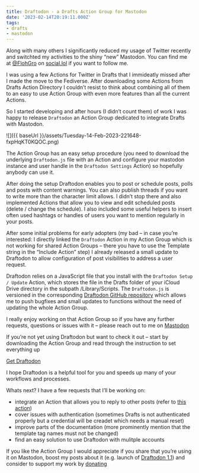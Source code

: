 ```yaml
---
title: Draftodon - a Drafts Action Group for Mastodon
date: '2023-02-14T20:19:11.000Z'
tags:
- drafts
- mastodon
---
```

Along with many others I significantly reduced my usage of Twitter recently and switchted my activities to the shiny “new” Mastodon. You can find me at [@FlohGro](https://social.lol/@flohgro) on [social.lol](https://social.lol) if you want to follow me.

I was using a few Actions for Twitter in Drafts that I immideatly missed after I made the move to the Fediverse. After downloading some Actions from Drafts Action Directory I couldn’t resist to think about combining all of them to an easy to use Action Group with even more features than all the current Actions.

So I started developing and after hours (I didn’t count them) of work I was happy to release `Draftodon` an Action Group dedicated to integrate Drafts with Mastodon.

![]({{ baseUrl }}/assets/Tuesday-14-Feb-2023-221648-fxpHqKT0KQOC.png)

The Action Group has an easy setup procedure (you need to download the underlying `Draftodon.js` file with an Action and configure your mastodon instance and user handle in the `Draftodon Settings` Action) so hopefully anybody can use it.

After doing the setup Draftodon enables you to post or schedule posts, polls and posts with content warnings. You can also publish threads if you want to write more than the character limit allows. I didn’t stop there and also implemented Actions that allow you to view and edit scheduled posts (delete / change the schedule). I also included some useful helpers to insert often used hashtags or handles of users you want to mention regularly in your posts.

After some initial problems for early adopters (my bad – in case you’re interested: I directly linked the `Draftodon` Action in my Action Group which is not working for shared Action Groups – there you have to use the Template string in the “Include Action” step) I already released a small update to Draftodon to allow configuration of post visibilities to address a user request.

Draftodon relies on a JavaScript file that you install with the `Draftodon Setup / Update` Action, which stores the file in the Drafts folder of your iCloud Drive directory in the subpath /Library/Scripts. The `Draftodon.js` is versioned in the corresponding [Draftodon GitHub repository](https://github.com/FlohGro-dev/Draftodon) which allows me to push bugfixes and small updates to functions without the need of updating the whole Action Group.

I really enjoy working on that Action Group so if you have any further requests, questions or issues with it – please reach out to me on [Mastodon](https://social.lol/@flohgro)

If you’re not yet using Draftodon but want to check it out – start by downloading the Action Group and read through the instruction to set everything up

[Get Draftodon](https://directory.getdrafts.com/g/2GL)

I hope Draftodon is a helpful tool for you and speeds up many of your workflows and processes.

Whats next? I have a few requests that I’ll be working on:

- integrate an Action that allows you to reply to other posts (refer to [this action](https://directory.getdrafts.com/a/2GG))
- cover issues with authentication (sometimes Drafts is not authenticated properly but a credential will be creadet which needs a manual reset)
- improve parts of the documentation (more prominently mention that the template tag names must not be changed)
- find an easy solution to use Draftodon with mulitple accounts

If you like the Action Group I would appreciate if you share that you’re using it on Mastodon, boost my posts about it (e.g. launch of [Draftodon 1.1](https://social.lol/@flohgro/109857674459597077)) and consider to support my work by [donating](https://flohgro.com/donate)